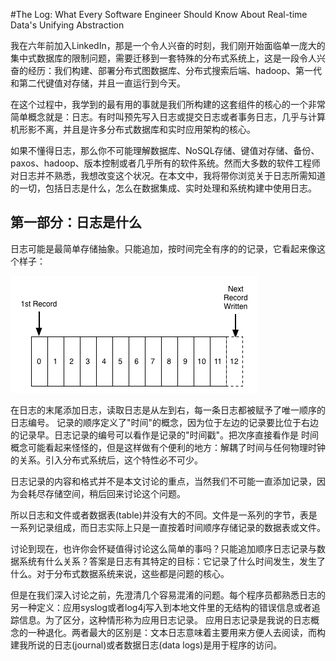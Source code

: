 #The Log: What Every Software Engineer Should Know About Real-time Data's Unifying Abstraction

我在六年前加入LinkedIn，那是一个令人兴奋的时刻，我们刚开始面临单一庞大的集中式数据库的限制问题，需要迁移到一套特殊的分布式系统上，这是一段令人兴奋的经历：我们构建、部署分布式图数据库、分布式搜索后端、hadoop、第一代和第二代键值对存储，并且一直运行到今天。

在这个过程中，我学到的最有用的事就是我们所构建的这套组件的核心的一个非常简单概念就是：日志。有时叫预先写入日志或提交日志或者事务日志，几乎与计算机形影不离，并且是许多分布式数据库和实时应用架构的核心。

如果不懂得日志，那么你不可能理解数据库、NoSQL存储、键值对存储、备份、paxos、hadoop、版本控制或者几乎所有的软件系统。然而大多数的软件工程师对日志并不熟悉，我想改变这个状况。在本文中，我将带你浏览关于日志所需知道的一切，包括日志是什么，怎么在数据集成、实时处理和系统构建中使用日志。

## 第一部分：日志是什么

日志可能是最简单存储抽象。只能追加，按时间完全有序的的记录，它看起来像这个样子：

![](./buEZn2.png)

在日志的末尾添加日志，读取日志是从左到右，每一条日志都被赋予了唯一顺序的日志编号。
记录的顺序定义了"时间"的概念，因为位于左边的记录要比位于右边的记录早。日志记录的编号可以看作是记录的"时间戳"。把次序直接看作是
时间概念可能看起来怪怪的，但是这样做有个便利的地方：解耦了时间与任何物理时钟的关系。引入分布式系统后，这个特性必不可少。

日志记录的内容和格式并不是本文讨论的重点，当然我们不可能一直添加记录，因为会耗尽存储空间，稍后回来讨论这个问题。

所以日志和文件或者数据表(table)并没有大的不同。文件是一系列的字节，表是一系列记录组成，而日志实际上只是一直按着时间顺序存储记录的数据表或文件。

讨论到现在，也许你会怀疑值得讨论这么简单的事吗？只能追加顺序日志记录与数据系统有什么关系？答案是日志有其特定的目标：它记录了什么时间发生，发生了什么。对于分布式数据系统来说，这些都是问题的核心。

但是在我们深入讨论之前，先澄清几个容易混淆的问题。每个程序员都熟悉日志的另一种定义：应用syslog或者log4j写入到本地文件里的无结构的错误信息或者追踪信息。为了区分，这种情形称为应用日志记录。
应用日志记录是我说的日志概念的一种退化。两者最大的区别是：文本日志意味着主要用来方便人去阅读，而构建我所说的日志(journal)或者数据日志(data logs)是用于程序的访问。

